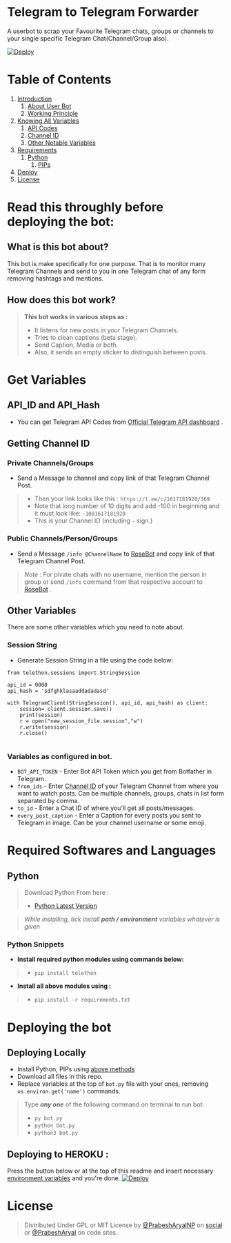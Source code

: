 # Telegram to Telegram Forwarder

A userbot to scrap your Favourite Telegram chats, groups or channels to your single specific Telegram Chat(Channel/Group also).

[![Deploy](https://www.herokucdn.com/deploy/button.svg)](https://heroku.com/deploy?template=https://github.com/prabesharyal/Tg-Many-To-One/tree/main/)

# Table of Contents
 1. [Introduction](#1)
    1. [About User Bot](#1.1)
	2. [Working Principle](#1.2)
 2. [Knowing All Variables](#2)
	1. [API Codes](#2.1)
    2. [Channel ID](#2.2)
	3. [Other Notable Variables](#2.3)
 4. [Requirements](#3)
    1. [Python](#3.1)
		1. [PIPs](#3.1.1)
 5. [Deploy](#4)
 6. [License](#lic)


# Read this throughly before deploying the bot: <a name="1"></a>

## What is this bot about?<a name="1.1"></a>
This bot is make specifically for one purpose. That is to monitor many Telegram Channels and send to you in one Telegram chat of any form removing hashtags and mentions.

## How does this bot work?<a name="1.2"></a>
> **This bot works in various steps as :**
> - It listens for new posts in your Telegram Channels.
> - Tries to clean captions (beta stage).
> - Send Caption, Media or both.
> - Also, it sends an empty sticker to distinguish between posts.
		
# Get Variables <a name="2"></a>

## API_ID and API_Hash <a name="2.1"></a>
 - You can get Telegram API Codes from [Official Telegram API dashboard](https://my.telegram.org) .
 
## Getting Channel ID <a name="2.2"></a>
### **Private Channels/Groups**
- Send a Message to channel and copy link of that Telegram Channel Post.
> - Then your link looks like this : `https://t.me/c/1617181920/369`
> - Note that long number of 10 digits and add -100 in beginning and it must look like: `-1001617181920`
> - This is your Channel ID (including `-` sign.)

### **Public Channels/Person/Groups**
- Send a Message `/info @ChannelName` to [RoseBot](https://t.me/MissRose_bot) and copy link of that Telegram Channel Post.
> _Note_ : For pivate chats with no username, mention the person in group or send `/info` command from that respective account to [RoseBot](https://t.me/MissRose_bot) .
 
## Other Variables <a name="2.3"></a>
There are some other variables which you need to note about.
### Session String
- Generate Session String in a file using the code below:
> 
```from telethon.sync import TelegramClient
from telethon.sessions import StringSession

api_id = 0000
api_hash = 'sdfghklasaaddadadasd'

with TelegramClient(StringSession(), api_id, api_hash) as client:
    session= client.session.save()
    print(session)
    r = open("new_session_file.session","w")
    r.write(session)
    r.close()
	
```

### Variables as configured in bot. <a name="environ"></a>
- `BOT_API_TOKEN` - Enter Bot API Token which you get from Botfather in Telegram.
- `from_ids` - Enter [Channel ID](#2.2) of your Telegram Channel from where you want to watch posts. Can be multiple channels, groups, chats in list form separated by comma.
- `to_id` - Enter a Chat ID of where you'll get all posts/messages.
- `every_post_caption` - Enter a Caption for every posts you sent to Telegram in image. Can be your channel username or some emoji.

# Required Softwares and Languages <a name="3"></a>

## Python <a name="3.1"></a>
> Download Python From here :
> - [Python Latest Version](https://www.python.org/downloads/)

> *While installing, tick install **path / environment** variables whatever is given*

### Python Snippets <a name="3.1.1"></a>
- **Install required python modules using commands below:**
> - `pip install telethon`

- __Install all above modules using :__
> - `pip install -r requirements.txt`


# Deploying the bot <a name="4"></a>

## Deploying Locally
- Install Python, PIPs using [above methods](#3)
- Download all files in this repo.
- Replace variables at the top of `bot.py` file with your ones, removing `os.environ.get('name')` commands.

> Type ***any one*** of the following command on terminal to run bot:
> - `py bot.py`
> - `python bot.py`
> - `python3 bot.py`

## Deploying to HEROKU :
Press the button below or at the top of this readme and insert necessary [environment variables](#environ) and you're done.
[![Deploy](https://www.herokucdn.com/deploy/button.svg)](https://heroku.com/deploy?template=https://github.com/prabesharyal/Tg-Many-To-One/tree/main/)

# License <a name="lic"></a>
> Distributed Under GPL or MIT License by [@PrabeshAryalNP](https://t.me/prabesharyalnp) on [social](https://twitter.com/prabesharyalnp) or [@PrabeshAryal](https://github.com/prabesharyal) on code sites.
		